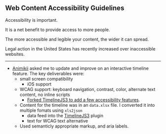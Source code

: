 <h2 class='card__title'>Web Content Accessibility&nbsp;Guidelines</h2>

Accessibility is important.

It is a net benefit to provide access to more people. 

The more accessible and legible your content, the wider it can spread.

Legal action in the United States has recently increased over inaccessible websites.

---

- [Animikii](//animikii.com) asked me to update and improve on an interactive timeline feature. The key deliverables were: 
    - small screen compatibility
        - iOS support
    - WCAG support: keyboard navigation, contrast, color, alternate text content, no inline scripts
        - [Forked TimelineJS3 to add a few accessibility features]().
    - Content for the timeline was in an `data.xlsx` file. I converted it into multiple fomats using `xls2json`
        - data feed into the [TimelineJS3]() plugin
        - text for WCAG text alternative
    - Used semanticly appropriate markup, and aria labels.